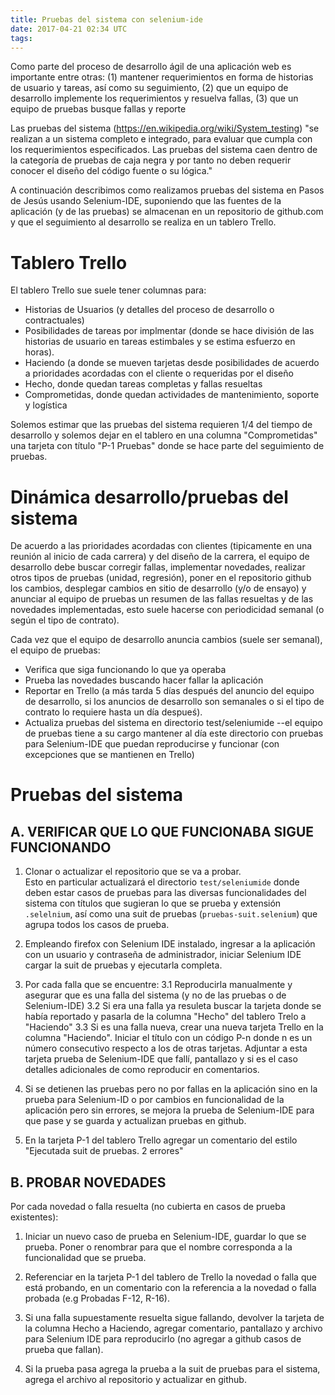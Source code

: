 ```yaml
---
title: Pruebas del sistema con selenium-ide
date: 2017-04-21 02:34 UTC
tags:
---
```


Como parte del proceso de desarrollo ágil de una aplicación web
es importante entre otras:  (1) mantener requerimientos en forma
de historias de usuario y tareas, así como su seguimiento,
(2) que un equipo de desarrollo implemente los requerimientos 
y resuelva fallas, (3) que un equipo de pruebas busque fallas y
reporte

Las pruebas del sistema (https://en.wikipedia.org/wiki/System_testing) "se 
realizan a un sistema completo e integrado, para evaluar que cumpla con
los requerimientos especificados.   Las pruebas del sistema caen dentro
de la categoría de pruebas de caja negra y por tanto no deben requerir
conocer el diseño del código fuente o su lógica."

A continuación describimos como realizamos pruebas del sistema en
Pasos de Jesús usando Selenium-IDE, suponiendo que las fuentes de la 
aplicación (y de las pruebas) se almacenan en un repositorio de github.com 
y que el seguimiento al desarrollo se realiza en un tablero Trello.

# Tablero Trello

El tablero Trello sue suele tener columnas para:
* Historias de Usuarios (y detalles del proceso de desarrollo o contractuales) 
* Posibilidades de tareas por implmentar (donde se hace división de las 
  historias de usuario en tareas estimbales y se estima esfuerzo en horas).
* Haciendo (a donde se mueven tarjetas desde posibilidades de acuerdo
  a prioridades acordadas con el cliente o requeridas por el diseño
* Hecho, donde quedan tareas completas y fallas resueltas
* Comprometidas, donde quedan actividades de mantenimiento, soporte y logística

Solemos estimar que las pruebas del sistema requieren 1/4 del tiempo
de desarrollo y solemos dejar en el tablero en una columna "Comprometidas"
una tarjeta con título "P-1 Pruebas" donde se hace parte del seguimiento
de pruebas.

# Dinámica desarrollo/pruebas del sistema

De acuerdo a las prioridades acordadas con clientes (tipicamente en una reunión
al inicio de cada carrera) y del diseño de la carrera, el equipo 
de desarrollo debe buscar corregir fallas, implementar novedades, realizar 
otros tipos de pruebas (unidad, regresión),  poner en el repositorio 
github los cambios, desplegar cambios en sitio de desarrollo (y/o de
ensayo) y anunciar al equipo de pruebas un resumen de las fallas resueltas 
y de las novedades implementadas, esto suele hacerse con periodicidad 
semanal (o según el tipo de contrato).

Cada vez que el equipo de desarrollo anuncia cambios (suele ser
semanal), el equipo de pruebas:
* Verifica que siga funcionando lo que ya operaba
* Prueba las novedades buscando hacer fallar la aplicación
* Reportar en Trello (a más tarda  5 días después del anuncio
del equipo de desarrollo, si los anuncios de desarrollo son semanales
o si el tipo de contrato lo requiere hasta un día despueś).
* Actualiza pruebas del sistema en directorio test/seleniumide --el
  equipo de pruebas tiene a su cargo mantener al día este directorio
  con pruebas para Selenium-IDE que puedan reproducirse y funcionar
  (con excepciones que se mantienen en Trello)


# Pruebas del sistema

## A. VERIFICAR QUE LO QUE FUNCIONABA SIGUE FUNCIONANDO

1. Clonar o actualizar el repositorio que se va a probar.  
   Esto en particular actualizará el directorio `test/seleniumide` donde deben 
   estar casos de pruebas para las diversas funcionalidades del sistema
   con títulos que sugieran lo que se prueba y extensión `.selelnium`, así
   como una suit de pruebas (`pruebas-suit.selenium`) que agrupa todos los 
   casos de prueba.

2.  Empleando firefox con Selenium IDE instalado, ingresar a la aplicación 
    con un usuario y contraseña de administrador, iniciar Selenium IDE
    cargar la suit de pruebas y ejecutarla completa.

3. Por cada falla que se encuentre:
3.1 Reproducirla manualmente y asegurar que es una falla del sistema 
    (y no de las pruebas o de Selenium-IDE)
3.2 Si era una falla ya resuleta buscar la tarjeta donde se había reportado
    y pasarla de la columna "Hecho" del tablero Trelo a "Haciendo"
3.3 Si es una falla nueva, crear una nueva tarjeta Trello en la columna
    "Haciendo".  Iniciar el título con un código P-n donde n es un número
    consecutivo respecto a los de otras tarjetas.  Adjuntar a esta tarjeta
    prueba de Selenium-IDE que fallí, pantallazo y si es el caso
    detalles adicionales de como reproducir en comentarios.

4. Si se detienen las pruebas pero no por fallas en la aplicación sino en la 
   prueba para Selenium-ID o por cambios en funcionalidad de la aplicación
   pero sin errores, se mejora la prueba de Selenium-IDE para que pase 
   y se guarda y actualizan pruebas en github.

5. En la tarjeta P-1 del tablero Trello agregar un comentario  del estilo
   "Ejecutada suit de pruebas. 2 errores"
  

## B. PROBAR NOVEDADES

Por cada novedad o falla resuelta (no cubierta en casos de prueba
existentes):

1. Iniciar un nuevo caso de prueba en Selenium-IDE, guardar lo que se
   prueba.  Poner o renombrar para que el nombre corresponda a la
   funcionalidad que se prueba.

2. Referenciar en la tarjeta P-1 del tablero de Trello la novedad o falla 
   que está probando, en un comentario con la referencia a la novedad o
   falla probada (e.g Probadas F-12, R-16).

3. Si una falla supuestamente resuelta sigue fallando, devolver la tarjeta
   de la columna Hecho a Haciendo, agregar comentario, pantallazo y archivo
   para Selenium IDE para reproducirlo (no agregar a github casos de 
   prueba que fallan).

4. Si la prueba pasa agrega la prueba a la suit de pruebas para el sistema, 
   agrega el archivo al repositorio y actualizar en github.



